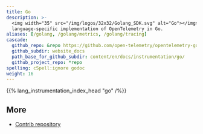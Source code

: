```yaml
---
title: Go
description: >-
  <img width="35" src="/img/logos/32x32/Golang_SDK.svg" alt="Go"></img> A
  language-specific implementation of OpenTelemetry in Go.
aliases: [/golang, /golang/metrics, /golang/tracing]
cascade:
  github_repo: &repo https://github.com/open-telemetry/opentelemetry-go
  github_subdir: website_docs
  path_base_for_github_subdir: content/en/docs/instrumentation/go/
  github_project_repo: *repo
spelling: cSpell:ignore godoc
weight: 16
---
```


{{% lang_instrumentation_index_head "go" /%}}

## More

- [Contrib repository](https://github.com/open-telemetry/opentelemetry-go-contrib)

